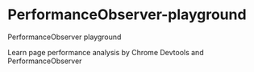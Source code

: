 # PerformanceObserver-playground
PerformanceObserver playground

Learn page performance analysis by Chrome Devtools and PerformanceObserver 